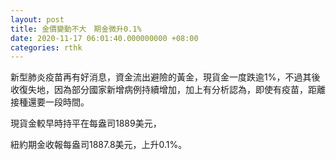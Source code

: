 ```yaml
---
layout: post
title: 金價變動不大　期金微升0.1%
date: 2020-11-17 06:01:40.000000000 +08:00
categories: rthk
---
```


新型肺炎疫苗再有好消息，資金流出避險的黃金，現貨金一度跌逾1%，不過其後收復失地，因為部分國家新增病例持續增加，加上有分析認為，即使有疫苗，距離接種還要一段時間。

現貨金較早時持平在每盎司1889美元，

紐約期金收報每盎司1887.8美元，上升0.1%。
